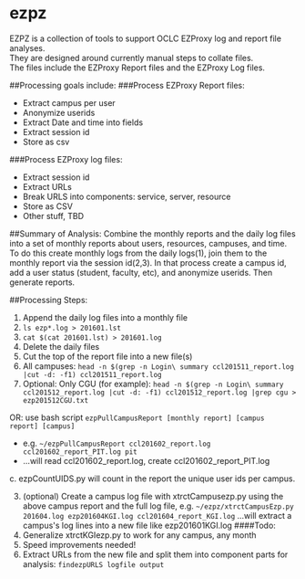 # ezpz
EZPZ is a collection of tools to support OCLC EZProxy log and report file analyses.  
They are designed around currently manual steps to collate files.   
The files include the EZProxy Report files and the EZProxy Log files.

##Processing goals include:
###Process EZProxy Report files:
* Extract campus per user		
* Anonymize userids
* Extract Date and time into fields
* Extract session id
* Store as csv

###Process EZProxy log files:
* Extract session id
* Extract URLs
* Break URLS into components: service, server, resource
* Store as CSV
* Other stuff, TBD

##Summary of Analysis:
Combine the monthly reports and the daily log files into a set of monthly reports about users, resources, campuses, and time.  
To do this create monthly logs from the daily logs(1), join them to the monthly report via the session id(2,3). 
In that process create a campus id, add a user status (student, faculty, etc), and anonymize userids.  Then generate reports.

##Processing Steps:
1. Append the daily log files into a monthly file
  1. `ls ezp*.log > 201601.lst`
  2. `cat $(cat 201601.lst) > 201601.log`
  3. Delete the daily files
2. Cut the top of the report file into a new file(s)
  1. All campuses: `head -n $(grep -n Login\ summary ccl201511_report.log |cut -d: -f1) ccl201511_report.log`
  2. Optional: Only CGU (for example): `head -n $(grep -n Login\ summary ccl201512_report.log |cut -d: -f1) ccl201512_report.log |grep cgu > ezp201512CGU.txt`

  OR: use bash script `ezpPullCampusReport [monthly report] [campus report] [campus]`
  * e.g.  `~/ezpPullCampusReport ccl201602_report.log ccl201602_report_PIT.log pit`
  * ...will read ccl201602_report.log, create ccl201602_report_PIT.log

c. ezpCountUIDS.py will count in the report the unique user ids per campus.

3. (optional) Create a campus log file with xtrctCampusezp.py using the above campus report and the full log file, e.g.  `~/ezpz/xtrctCampusEzp.py 201604.log ezp201604KGI.log ccl201604_report_KGI.log` ...will extract a campus's log lines into a new file like ezp201601KGI.log
####Todo: 
  1. Generalize xtrctKGIezp.py to work for any campus, any month
  2. Speed improvements needed!
4. Extract URLs from the new file and split them into component parts for analysis: `findezpURLS logfile output`


